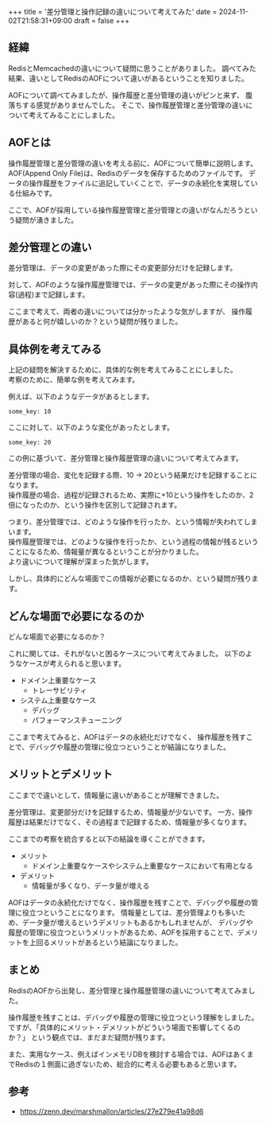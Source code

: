 +++
title = '差分管理と操作記録の違いについて考えてみた'
date = 2024-11-02T21:58:31+09:00
draft = false
+++

## 経緯

RedisとMemcachedの違いについて疑問に思うことがありました。
調べてみた結果、違いとしてRedisのAOFについて違いがあるということを知りました。　  

AOFについて調べてみましたが、操作履歴と差分管理の違いがピンと来ず、
腹落ちする感覚がありませんでした。
そこで、操作履歴管理と差分管理の違いについて考えてみることにしました。

## AOFとは

操作履歴管理と差分管理の違いを考える前に、AOFについて簡単に説明します。
AOF(Append Only File)は、Redisのデータを保存するためのファイルです。
データの操作履歴をファイルに追記していくことで、データの永続化を実現している仕組みです。  

ここで、AOFが採用している操作履歴管理と差分管理との違いがなんだろうという疑問が湧きました。

## 差分管理との違い

差分管理は、データの変更があった際にその変更部分だけを記録します。

対して、AOFのような操作履歴管理では、データの変更があった際にその操作内容(過程)まで記録します。

ここまで考えて、両者の違いについては分かったような気がしますが、
操作履歴があると何が嬉しいのか？という疑問が残りました。

## 具体例を考えてみる

上記の疑問を解決するために、具体的な例を考えてみることにしました。  
考察のために、簡単な例を考えてみます。  

例えば、以下のようなデータがあるとします。

```
some_key: 10
```
ここに対して、以下のような変化があったとします。

```
some_key: 20
```

この例に基づいて、差分管理と操作履歴管理の違いについて考えてみます。

差分管理の場合、変化を記録する際、10 -> 20という結果だけを記録することになります。  
操作履歴の場合、過程が記録されるため、実際に+10という操作をしたのか、2倍になったのか、という操作を区別して記録されます。

つまり、差分管理では、どのような操作を行ったか、という情報が失われてしまいます。  
操作履歴管理では、どのような操作を行ったか、という過程の情報が残るということになるため、情報量が異なるということが分かりました。  
より違いについて理解が深まった気がします。

しかし、具体的にどんな場面でこの情報が必要になるのか、という疑問が残ります。

## どんな場面で必要になるのか

どんな場面で必要になるのか？

これに関しては、それがないと困るケースについて考えてみました。
以下のようなケースが考えられると思います。

- ドメイン上重要なケース
  - トレーサビリティ
- システム上重要なケース
  - デバッグ
  - パフォーマンスチューニング

ここまで考えてみると、AOFはデータの永続化だけでなく、
操作履歴を残すことで、デバッグや履歴の管理に役立つということが結論になりました。

## メリットとデメリット

ここまでで違いとして、情報量に違いがあることが理解できました。

差分管理は、変更部分だけを記録するため、情報量が少ないです。
一方、操作履歴は結果だけでなく、その過程まで記録するため、情報量が多くなります。

ここまでの考察を統合すると以下の結論を導くことができます。

- メリット
  - ドメイン上重要なケースやシステム上重要なケースにおいて有用となる
- デメリット
  - 情報量が多くなり、データ量が増える

AOFはデータの永続化だけでなく、操作履歴を残すことで、デバッグや履歴の管理に役立つということになります。
情報量としては、差分管理よりも多いため、データ量が増えるというデメリットもあるかもしれませんが、
デバッグや履歴の管理に役立つというメリットがあるため、AOFを採用することで、デメリットを上回るメリットがあるという結論になりました。

## まとめ

RedisのAOFから出発し、差分管理と操作履歴管理の違いについて考えてみました。

操作履歴を残すことは、デバッグや履歴の管理に役立つという理解をしました。
ですが、「具体的にメリット・デメリットがどういう場面で影響してくるのか？」
という観点では、まだまだ疑問が残ります。

また、実用なケース、例えばインメモリDBを検討する場合では、AOFはあくまでRedisの１側面に過ぎないため、総合的に考える必要もあると思います。

## 参考

- https://zenn.dev/marshmallon/articles/27e279e41a98d6
